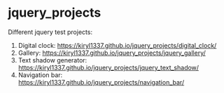 # jquery_projects
Different jquery test projects:  
1) Digital clock: https://kiryl1337.github.io/jquery_projects/digital_clock/  
2) Gallery: https://kiryl1337.github.io/jquery_projects/jquery_gallery/  
3) Text shadow generator: https://kiryl1337.github.io/jquery_projects/jquery_text_shadow/  
4) Navigation bar: https://kiryl1337.github.io/jquery_projects/navigation_bar/  
